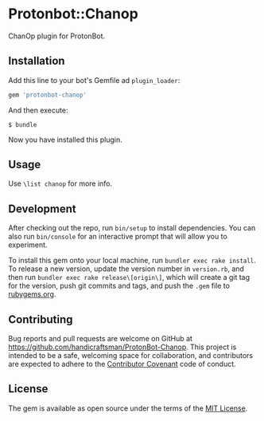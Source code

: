 # Protonbot::Chanop

ChanOp plugin for ProtonBot.

## Installation

Add this line to your bot's Gemfile ad `plugin_loader`:

```ruby
gem 'protonbot-chanop'
```

And then execute:

    $ bundle

Now you have installed this plugin.

## Usage

Use `\list chanop` for more info.

## Development

After checking out the repo, run `bin/setup` to install dependencies. You can also run `bin/console` for an interactive prompt that will allow you to experiment.

To install this gem onto your local machine, run `bundler exec rake install`. To release a new version, update the version number in `version.rb`, and then run `bundler exec rake release\[origin\]`, which will create a git tag for the version, push git commits and tags, and push the `.gem` file to [rubygems.org](https://rubygems.org).

## Contributing

Bug reports and pull requests are welcome on GitHub at https://github.com/handicraftsman/ProtonBot-Chanop. This project is intended to be a safe, welcoming space for collaboration, and contributors are expected to adhere to the [Contributor Covenant](http://contributor-covenant.org) code of conduct.


## License

The gem is available as open source under the terms of the [MIT License](http://opensource.org/licenses/MIT).

